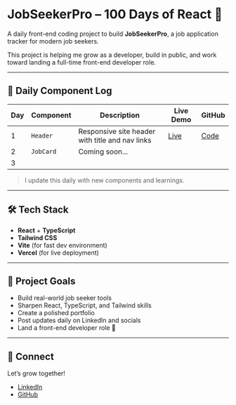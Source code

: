 # JobSeekerPro – 100 Days of React 🚀

A daily front-end coding project to build **JobSeekerPro**, a job application tracker for modern job seekers.

This project is helping me grow as a developer, build in public, and work toward landing a full-time front-end developer role.

---

## 📆 Daily Component Log

| Day | Component        | Description                                      | Live Demo | GitHub |
|-----|------------------|--------------------------------------------------|-----------|--------|
| 1   | `Header`         | Responsive site header with title and nav links | [Live]()  | [Code](./src/components/Header.tsx) |
| 2   | `JobCard`        | Coming soon...                                   |           |        |
| 3   |                  |                                                  |           |        |

> I update this daily with new components and learnings.

---

## 🛠 Tech Stack

- **React** + **TypeScript**
- **Tailwind CSS**
- **Vite** (for fast dev environment)
- **Vercel** (for live deployment)

---

## 📌 Project Goals

- Build real-world job seeker tools
- Sharpen React, TypeScript, and Tailwind skills
- Create a polished portfolio
- Post updates daily on LinkedIn and socials
- Land a front-end developer role 🎯

---

## 🤝 Connect

Let’s grow together!
- [LinkedIn](https://linkedin.com/in/ashley-fields-atl)
- [GitHub](https://github.com/codingwithjoi)

